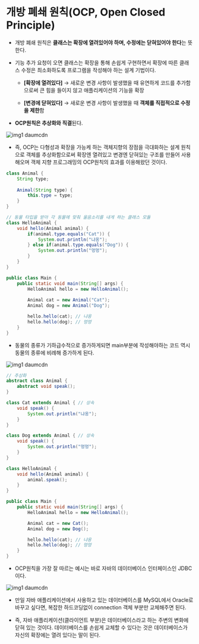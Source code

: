 # 개방 폐쇄 원칙(OCP, Open Closed Principle)

- 개방 폐쇄 원칙은 **클래스는 확장에 열려있어야 하며, 수정에는 닫혀있어야 한다**는 뜻한다.

- 기능 추가 요청이 오면 클래스는 확장을 통해 손쉽게 구현하면서 확장에 따른 클래스 수정은 최소화하도록 프로그램을 작성해야 하는 설계 기법이다.

  - **[확장에 열려있다]** → 새로운 변경 사항이 발생했을 때 유연하게 코드를 추가함으로써 큰 힘을 들이지 않고 애플리케이션의 기능을 확장
 
  - **[변경에 닫혀있다]** → 새로운 변경 사항이 발생했을 때 **객체를 직접적으로 수정을 제한**함
 
- **OCP원칙은 추상화와 직결**된다.

![img1 daumcdn](https://github.com/dnwls16071/TIL/assets/106802375/c13e2070-c689-4110-b2b9-8421b2903120)

- 즉, OCP는 다형성과 확장을 가능케 하는 객체지향의 장점을 극대화하는 설계 원칙으로 객체를 추상화함으로써 확장엔 열려있고 변경엔 닫혀있는 구조를 만들어 사용해오며 객체 지향 프로그래밍의 OCP원칙의 효과를 이용해왔던 것이다.

```java
class Animal {
	String type;
    
    Animal(String type) {
    	this.type = type;
    }
}

// 동물 타입을 받아 각 동물에 맞춰 울음소리를 내게 하는 클래스 모듈
class HelloAnimal {
    void hello(Animal animal) {
        if(animal.type.equals("Cat")) {
            System.out.println("냐옹");
        } else if(animal.type.equals("Dog")) {
            System.out.println("멍멍");
        }
    }
}

public class Main {
    public static void main(String[] args) {
        HelloAnimal hello = new HelloAnimal();
        
        Animal cat = new Animal("Cat");
        Animal dog = new Animal("Dog");

        hello.hello(cat); // 냐옹
        hello.hello(dog); // 멍멍
    }
}
```

- 동물의 종류가 기하급수적으로 증가하게되면 main부분에 작성해야하는 코드 역시 동물의 종류에 비례해 증가하게 된다.

![img1 daumcdn](https://github.com/dnwls16071/TIL/assets/106802375/0d7edbd3-1bce-4b7c-aaba-a9fa08d380e2)

```java
// 추상화
abstract class Animal {
    abstract void speak();
}

class Cat extends Animal { // 상속
    void speak() {
        System.out.println("냐옹");
    }
}

class Dog extends Animal { // 상속
    void speak() {
        System.out.println("멍멍");
    }
}

class HelloAnimal {
    void hello(Animal animal) {
        animal.speak();
    }
}

public class Main {
    public static void main(String[] args) {
        HelloAnimal hello = new HelloAnimal();

        Animal cat = new Cat();
        Animal dog = new Dog();

        hello.hello(cat); // 냐옹
        hello.hello(dog); // 멍멍
    }
}
```

- OCP원칙을 가장 잘 따르는 예시는 바로 자바의 데이터베이스 인터페이스인 JDBC이다.

![img1 daumcdn](https://github.com/dnwls16071/TIL/assets/106802375/60fb0e5b-8510-4518-9b03-6f61ec47045a)

- 만일 자바 애플리케이션에서 사용하고 있는 데이터베이스를 MySQL에서 Oracle로 바꾸고 싶다면, 복잡한 하드코딩없이 connection 객체 부분만 교체해주면 된다.

- 즉, 자바 애플리케이션(클라이언트 부분)은 데이터베이스라고 하는 주변의 변화에 닫혀 있는 것이다. 데이터베이스를 손쉽게 교체할 수 있다는 것은 데이터베이스가 자신의 확장에는 열려 있다는 말이 된다.
